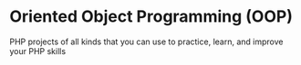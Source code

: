 # Oriented Object Programming (OOP)
PHP projects of all kinds that you can use to practice, learn, and improve your PHP skills